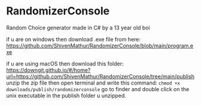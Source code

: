# RandomizerConsole
Random Choice generator made in C# by a 13 year old boi

if u are on windows then download .exe file from here: https://github.com/ShivenMathur/RandomizerConsole/blob/main/program.exe

if u are using macOS then download this folder: https://downgit.github.io/#/home?url=https://github.com/ShivenMathur/RandomizerConsole/tree/main/publish unzip the zip file then open terminal and write this command: ```chmod +x downloads/publish/randomizerconsole``` go to finder and double click on the unix executable in the publish folder u unzipped.
